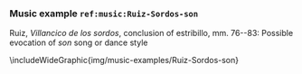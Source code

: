 ### Music example `ref:music:Ruiz-Sordos-son`

Ruiz, *Villancico de los sordos*, conclusion of estribillo, mm. 76--83: Possible
evocation of *son* song or dance style
<!--- mm. -->

\includeWideGraphic{img/music-examples/Ruiz-Sordos-son}

